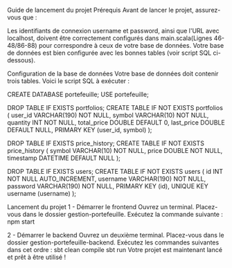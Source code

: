 Guide de lancement du projet
Prérequis
Avant de lancer le projet, assurez-vous que :

Les identifiants de connexion username et password, ainsi que l'URL avec localhost, doivent être correctement configurés dans main.scala(Lignes 46-48/86-88) pour correspondre à ceux de votre base de données.
Votre base de données est bien configurée avec les bonnes tables (voir script SQL ci-dessous).

Configuration de la base de données
Votre base de données doit contenir trois tables. Voici le script SQL à exécuter :

CREATE DATABASE portefeuille;
USE portefeuille;

DROP TABLE IF EXISTS portfolios;
CREATE TABLE IF NOT EXISTS portfolios (
  user_id VARCHAR(190) NOT NULL,
  symbol VARCHAR(10) NOT NULL,
  quantity INT NOT NULL,
  total_price DOUBLE DEFAULT 0,
  last_price DOUBLE DEFAULT NULL,
  PRIMARY KEY (user_id, symbol)
);

DROP TABLE IF EXISTS price_history;
CREATE TABLE IF NOT EXISTS price_history (
  symbol VARCHAR(10) NOT NULL,
  price DOUBLE NOT NULL,
  timestamp DATETIME DEFAULT NULL
);

DROP TABLE IF EXISTS users;
CREATE TABLE IF NOT EXISTS users (
  id INT NOT NULL AUTO_INCREMENT,
  username VARCHAR(190) NOT NULL,
  password VARCHAR(190) NOT NULL,
  PRIMARY KEY (id),
  UNIQUE KEY username (username)
);


Lancement du projet
1 - Démarrer le frontend
Ouvrez un terminal.
Placez-vous dans le dossier gestion-portefeuille.
Exécutez la commande suivante :
npm start

2 - Démarrer le backend
Ouvrez un deuxième terminal.
Placez-vous dans le dossier gestion-portefeuille-backend.
Exécutez les commandes suivantes dans cet ordre :
sbt clean compile
sbt
run
Votre projet est maintenant lancé et prêt à être utilisé ! 
